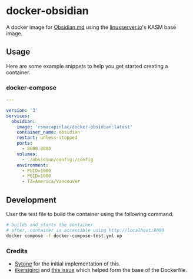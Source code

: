 # docker-obsidian

A docker image for [Obsidian.md](https://obsidian.md/) using the [linuxserver.io](https://linuxserver.io/)'s KASM base image.

## Usage

Here are some example snippets to help you get started creating a container.

### docker-compose

```yaml
---

version: '3'
services:
  obsidian:
    image: 'rsmacapinlac/docker-obsidian:latest'
    container_name: obsidian
    restart: unless-stopped
    ports:
      - 8080:8080
    volumes:
      - ./obsidian/config:/config
    environment:
      - PUID=1000
      - PGID=1000
      - TZ=America/Vancouver

```

## Development

User the test file to build the container using the following command.

```bash
# builds and starts the container
# after, container is accessible using http://localhost:8080
docker compose -f docker-compose-test.yml up
```

### Credits

 * [Sytone](https://github.com/sytone/obsidian-remote) for the initial implementation of this.
 * [ilkersigirci](https://github.com/ilkersigirci) and [this issue](https://github.com/sytone/obsidian-remote/issues/51) which helped form the base of the Dockerfile.
